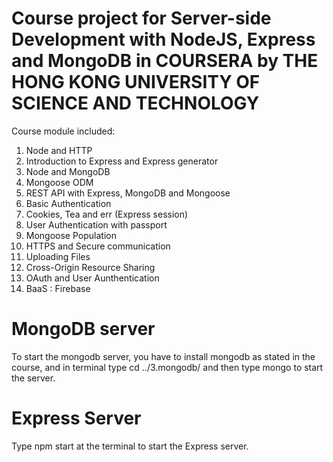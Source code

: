 # Course project for Server-side Development with NodeJS, Express and MongoDB in COURSERA by THE HONG KONG UNIVERSITY OF SCIENCE AND TECHNOLOGY
  Course module included:
  1. Node and HTTP
  2. Introduction to Express and Express generator
  3. Node and MongoDB
  4. Mongoose ODM
  5. REST API with Express, MongoDB and Mongoose
  6. Basic Authentication
  7. Cookies, Tea and err (Express session)
  8. User Authentication with passport
  9. Mongoose Population
  10. HTTPS and Secure communication
  11. Uploading Files
  12. Cross-Origin Resource Sharing
  13. OAuth and User Aunthentication
  14. BaaS : Firebase
  

# MongoDB server
  To start the mongodb server, you have to install mongodb as stated in the course, and in terminal type cd ../3.mongodb/ and then type mongo to start the server.
  
# Express Server
  Type npm start at the terminal to start the Express server.
